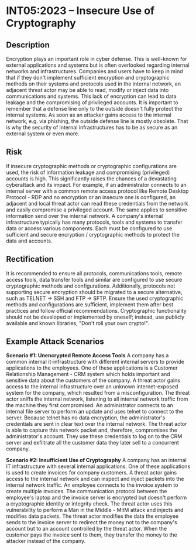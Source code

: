 # INT05:2023 – Insecure Use of Cryptography

## Description
Encryption plays an important role in cyber defense.
This is well-known for external applications and systems but is often overlooked regarding internal networks and infrastructures.
Companies and users have to keep in mind that if they don't implement sufficient encryption and cryptographic methods on their systems and protocols used in the internal network, an adjacent threat actor may be able to read, modify or inject data into communications and systems. This lack of encryption can lead to data leakage and the compromising of privileged accounts.
It is important to remember that a defense line only to the outside doesn't fully protect the internal systems. As soon as an attacker gains access to the internal network, e.g. via phishing, the outside defense line is mostly obsolete. That is why the security of internal infrastructures has to be as secure as an external system or even more.


## Risk
If insecure cryptographic methods or cryptographic configurations are used, the risk of information leakage and compromising (privileged) accounts is high.
This significantly raises the chances of a devastating cyberattack and its impact. For example, if an administrator connects to an internal server with a common remote access protocol like Remote Desktop Protocol - RDP and no encryption or an insecure one is configured, an adjacent and local threat actor can read these credentials from the network and easily compromise a privileged account.
The same applies to sensitive information send over the internal network. A company's internal infrastructure typically has many protocols, tools and systems to transfer data or access various components. Each must be configured to use sufficient and secure encryption / cryptographic methods to protect the data and accounts.


## Rectification
It is recommended to ensure all protocols, communications tools, remote access tools, data transfer tools and similar are configured to use secure cryptographic methods and configurations.
Additionally, protocols not supporting secure encryption should be migrated to a secure alternative, such as TELNET -> SSH and FTP -> SFTP.
Ensure the used cryptographic methods and configurations are sufficient, implement them after best practices and follow official recommendations.
Cryptographic functionality should not be developed or implemented by oneself; instead, use publicly available and known libraries, "Don't roll your own crypto!".


## Example Attack Scenarios
**Scenario #1: Unencrypted Remote Access Tools**
A company has a common internal it-infrastructure with different internal servers to provide applications to the employees. One of these applications is a Customer Relationship Management - CRM system which holds important and sensitive data about the customers of the company.
A threat actor gains access to the internal infrastructure over an unknown internet-exposed system for the company, which resulted from a misconfiguration.
The threat actor sniffs the internal network, listening to all internal network traffic from the machine they first compromised.
An administrator connects to an internal file server to perform an update and uses telnet to connect to the server.
Because telnet has no data encryption, the administrator's credentials are sent in clear text over the internal network.
The threat actor is able to capture this network packet and, therefore, compromises the administrator's account.
They use these credentials to log on to the CRM server and exfiltrate all the customer data they later sell to a concurrent company.

**Scenario #2: Insufficient Use of Cryptography**
A company has an internal IT infrastructure with several internal applications.
One of these applications is used to create invoices for company customers.
A threat actor gains access to the internal network and can inspect and inject packets into the internal network traffic.
An employee connects to the invoice system to create multiple invoices.
The communication protocol between the employee's laptop and the invoice server is encrypted but doesn't perform a cryptographic identity or integrity check.
The threat actor uses this vulnerability to perform a Man in the Middle - MitM attack and injects and modifies data packets.
The threat actor modifies the data the employee sends to the invoice server to redirect the money not to the company's account but to an account controlled by the threat actor.
When the customer pays the invoice sent to them, they transfer the money to the attacker instead of the company.
